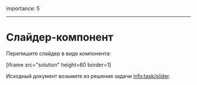 importance: 5

---

# Слайдер-компонент

Перепишите слайдер в виде компонента:

[iframe src="solution" height=60 border=1]

Исходный документ возьмите из решения задачи <info:task/slider>.
